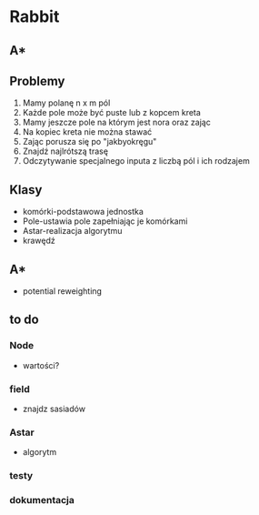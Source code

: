 # Rabbit
## A*
## Problemy
1. Mamy polanę n x m pól
2. Każde pole może być puste lub z kopcem kreta
3. Mamy jeszcze pole na którym jest nora oraz zając
4. Na kopiec kreta nie można stawać
5. Zając porusza się po "jakbyokręgu"
6. Znajdź najlrótszą trasę
7. Odczytywanie specjalnego inputa z liczbą pól i ich rodzajem

## Klasy
- komórki-podstawowa jednostka
- Pole-ustawia pole zapełniając je komórkami
- Astar-realizacja algorytmu
- krawędź

## A*
- potential reweighting

## to do
### Node
- wartości?
### field
- znajdz sasiadów
### Astar
- algorytm
### testy
### dokumentacja